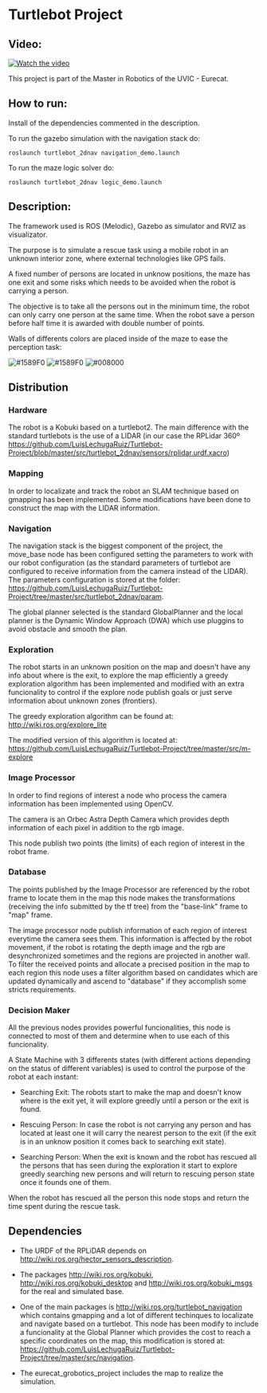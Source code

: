 # Turtlebot Project

## Video:
[![Watch the video](https://img.youtube.com/vi/K159mK_JCyY/maxresdefault.jpg)](https://youtube.com/watch?v=K159mK_JCyY&feature=emb_logo)

This project is part of the Master in Robotics of the UVIC - Eurecat.

## How to run:

Install of the dependencies commented in the description.

To run the gazebo simulation with the navigation stack do:
```
roslaunch turtlebot_2dnav navigation_demo.launch
```
To run the maze logic solver do:
```
roslaunch turtlebot_2dnav logic_demo.launch
``` 

## Description:

The framework used is ROS (Melodic), Gazebo as simulator and RVIZ as visualizator.

The purpose is to simulate a rescue task using a mobile robot in an unknown interior zone, where external technologies like GPS fails.

A fixed number of persons are located in unknow positions, the maze has one exit and some risks which needs to be avoided when the robot is carrying a person. 

The objective is to take all the persons out in the minimum time, the robot can only carry one person at the same time. When the robot save a person before half time it is awarded with double number of points. 

Walls of differents colors are placed inside of the maze to ease the perception task:

![#1589F0](https://placehold.it/100/1589F0/ffffff/?text=PERS)  ![#1589F0](https://placehold.it/100/f03c15/ffffff/?text=RISK)
![#008000](https://placehold.it/100/008000/ffffff/?text=EXIT)  

## Distribution

### Hardware
The robot is a Kobuki based on a turtlebot2. The main difference with the standard turtlebots is the use of a LIDAR (in our case the RPLidar 360º https://github.com/LuisLechugaRuiz/Turtlebot-Project/blob/master/src/turtlebot_2dnav/sensors/rplidar.urdf.xacro)

### Mapping

In order to localizate and track the robot an SLAM technique based on gmapping has been implemented. Some modifications have been done to construct the map with the LIDAR information. 

### Navigation

The navigation stack is the biggest component of the project, the move_base node has been configured setting the parameters to work with our robot configuration (as the standard parameters of turtlebot are configured to receive information from the camera instead of the LIDAR). The parameters configuration is stored at the folder: https://github.com/LuisLechugaRuiz/Turtlebot-Project/tree/master/src/turtlebot_2dnav/param.

The global planner selected is the standard GlobalPlanner and the local planner is the Dynamic Window Approach (DWA) which use pluggins to avoid obstacle and smooth the plan.

### Exploration

The robot starts in an unknown position on the map and doesn't have any info about where is the exit, to explore the map efficiently a greedy exploration algorithm has been implemented and modified with an extra funcionality to control if the explore node publish goals or just serve information about unknown zones (frontiers).

The greedy exploration algorithm can be found at: http://wiki.ros.org/explore_lite

The modified version of this algorithm is located at: https://github.com/LuisLechugaRuiz/Turtlebot-Project/tree/master/src/m-explore

### Image Processor

In order to find regions of interest a node who process the camera information has been implemented using OpenCV.

The camera is an Orbec Astra Depth Camera which provides depth information of each pixel in addition to the rgb image.

This node publish two points (the limits) of each region of interest in the robot frame.

### Database

The points published by the Image Processor are referenced by the robot frame to locate them in the map this node makes the transformations (receiving the info submitted by the tf tree) from the "base-link" frame to "map" frame.

The image processor node publish information of each region of interest everytime the camera sees them. This information is affected by the robot movement, if the robot is rotating the depth image and the rgb are desynchronized sometimes and the regions are projected in another wall. To filter the received points and allocate a precised position in the map to each region this node uses a filter algorithm based on candidates which are updated dynamically and ascend to "database" if they accomplish some stricts requirements. 

### Decision Maker

All the previous nodes provides powerful funcionalities, this node is connected to most of them and determine when to use each of this funcionality.

A State Machine with 3 differents states (with different actions depending on the status of different variables) is used to control the purpose of the robot at each instant:

- Searching Exit: The robots start to make the map and doesn't know where is the exit yet, it will explore greedly until a person or the exit is found.

- Rescuing Person: In case the robot is not carrying any person and has located at least one it will carry the nearest person to the exit (if the exit is in an unknow position it comes back to searching exit state).

- Searching Person: When the exit is known and the robot has rescued all the persons that has seen during the exploration it start to explore greedly searching new persons and will return to rescuing person state once it founds one of them.

When the robot has rescued all the person this node stops and return the time spent during the rescue task.


## Dependencies


- The URDF of the RPLiDAR depends on http://wiki.ros.org/hector_sensors_description.

- The packages http://wiki.ros.org/kobuki, http://wiki.ros.org/kobuki_desktop and http://wiki.ros.org/kobuki_msgs for the real and simulated base.

- One of the main packages is http://wiki.ros.org/turtlebot_navigation which contains gmapping and a lot of different techinques to localizate and navigate based on a turtlebot. This node has been modify to include a funcionality at the Global Planner which provides the cost to reach a specific coordinates on the map, this modification is stored at: https://github.com/LuisLechugaRuiz/Turtlebot-Project/tree/master/src/navigation. 

- The eurecat_grobotics_project includes the map to realize the simulation.

